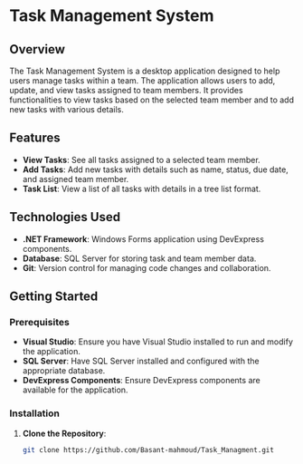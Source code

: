 # Task Management System

## Overview

The Task Management System is a desktop application designed to help users manage tasks within a team. The application allows users to add, update, and view tasks assigned to team members. It provides functionalities to view tasks based on the selected team member and to add new tasks with various details.

## Features

- **View Tasks**: See all tasks assigned to a selected team member.
- **Add Tasks**: Add new tasks with details such as name, status, due date, and assigned team member.
- **Task List**: View a list of all tasks with details in a tree list format.

## Technologies Used

- **.NET Framework**: Windows Forms application using DevExpress components.
- **Database**: SQL Server for storing task and team member data.
- **Git**: Version control for managing code changes and collaboration.

## Getting Started

### Prerequisites

- **Visual Studio**: Ensure you have Visual Studio installed to run and modify the application.
- **SQL Server**: Have SQL Server installed and configured with the appropriate database.
- **DevExpress Components**: Ensure DevExpress components are available for the application.

### Installation

1. **Clone the Repository**:

   ```bash
   git clone https://github.com/Basant-mahmoud/Task_Managment.git
